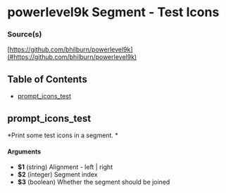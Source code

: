 # powerlevel9k Segment - Test Icons


### Source(s)

[https://github.com/bhilburn/powerlevel9k](#https://github.com/bhilburn/powerlevel9k)


## Table of Contents

- [prompt_icons_test](#prompt_icons_test)

## prompt_icons_test
*Print some test icons in a segment. *

#### Arguments

- **$1** (string) Alignment - left | right
- **$2** (integer) Segment index
- **$3** (boolean) Whether the segment should be joined



